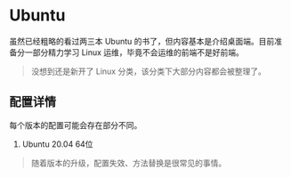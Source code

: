 # Ubuntu

虽然已经粗略的看过两三本 Ubuntu 的书了，但内容基本是介绍桌面端。目前准备分一部分精力学习 Linux 运维，毕竟不会运维的前端不是好前端。

> 没想到还是新开了 Linux 分类，该分类下大部分内容都会被整理了。

## 配置详情

每个版本的配置可能会存在部分不同。

1. Ubuntu 20.04 64位

> 随着版本的升级，配置失效、方法替换是很常见的事情。
